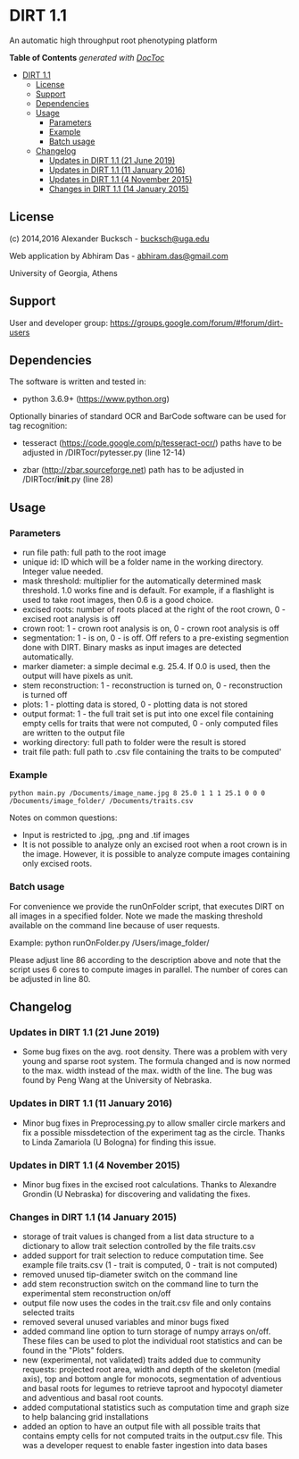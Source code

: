 # DIRT 1.1

An automatic high throughput root phenotyping platform


<!-- START doctoc generated TOC please keep comment here to allow auto update -->
<!-- DON'T EDIT THIS SECTION, INSTEAD RE-RUN doctoc TO UPDATE -->
**Table of Contents**  *generated with [DocToc](https://github.com/thlorenz/doctoc)*

- [DIRT 1.1](#dirt-11)
  - [License](#license)
  - [Support](#support)
  - [Dependencies](#dependencies)
  - [Usage](#usage)
    - [Parameters](#parameters)
    - [Example](#example)
    - [Batch usage](#batch-usage)
  - [Changelog](#changelog)
    - [Updates in DIRT 1.1 (21 June 2019)](#updates-in-dirt-11-21-june-2019)
    - [Updates in DIRT 1.1 (11 January 2016)](#updates-in-dirt-11-11-january-2016)
    - [Updates in DIRT 1.1 (4 November 2015)](#updates-in-dirt-11-4-november-2015)
    - [Changes in DIRT 1.1 (14 January 2015)](#changes-in-dirt-11-14-january-2015)

<!-- END doctoc generated TOC please keep comment here to allow auto update -->

## License

(c) 2014,2016 Alexander Bucksch - bucksch@uga.edu

Web application by Abhiram Das - abhiram.das@gmail.com

University of Georgia, Athens

## Support

User and developer group: 
https://groups.google.com/forum/#!forum/dirt-users

## Dependencies

The software is written and tested in:
- python 3.6.9+ (https://www.python.org)

Optionally binaries of standard OCR and BarCode software can be used for tag recognition:

- tesseract (https://code.google.com/p/tesseract-ocr/)
paths have to be adjusted in /DIRTocr/pytesser.py (line 12-14)

- zbar (http://zbar.sourceforge.net) 
path has to be adjusted in /DIRTocr/__init__.py (line 28)

## Usage

### Parameters

- run file path: full path to the root image
- unique id: ID which will be a folder name in the working directory. Integer value needed.
- mask threshold: multiplier for the automatically determined mask threshold. 1.0 works fine and is default. For example, if a flashlight is used to take root images, then 0.6 is a good choice.
- excised roots: number of roots placed at the right of the root crown, 0 - excised root analysis is off
- crown root: 1 - crown root analysis is on, 0 - crown root analysis is off
- segmentation: 1 -  is on, 0 - is off. Off refers to a pre-existing segmention done with DIRT. Binary masks as input images are detected automatically.
- marker diameter: a simple decimal e.g. 25.4. If 0.0 is used, then the output will have pixels as unit.
- stem reconstruction: 1 - reconstruction is turned on, 0 - reconstruction is turned off
- plots: 1 - plotting data is stored, 0 - plotting data is not stored
- output format: 1 - the full trait set is put into one excel file containing empty cells for traits that were not computed, 0 - only computed files are written to the output file
- working directory: full path to folder were the result is stored
- trait file path: full path to .csv file containing the traits to be computed'

### Example

```
python main.py /Documents/image_name.jpg 8 25.0 1 1 1 25.1 0 0 0 /Documents/image_folder/ /Documents/traits.csv
```

Notes on common questions:
- Input is restricted to .jpg, .png and .tif images
- It is not possible to analyze only an excised root when a root crown is in the image. However, it is possible to analyze compute images containing only excised roots.

### Batch usage

For convenience we provide the runOnFolder script, that executes DIRT on all images in a specified folder. 
Note we made the masking threshold available on the command line because of user requests.

Example: python runOnFolder.py /Users/image_folder/ <masking threshold>

Please adjust line 86 according to the description above and note that the script uses 6 cores to compute images in parallel. The number of cores can be adjusted in line 80.

## Changelog

### Updates in DIRT 1.1 (21 June 2019)

- Some bug fixes on the avg. root density. There was a problem with very young and sparse root system. The formula changed and is now normed to the max. width instead of the max. width of the line.
The bug was found by Peng Wang at the University of Nebraska.

### Updates in DIRT 1.1 (11 January 2016)

- Minor bug fixes in Preprocessing.py to allow smaller circle markers and fix a possible missdetection of the experiment tag as the circle. 
Thanks to Linda Zamariola (U Bologna) for finding this issue.

### Updates in DIRT 1.1 (4 November 2015)

- Minor bug fixes in the excised root calculations. Thanks to Alexandre Grondin (U Nebraska) for discovering and validating the fixes.

### Changes in DIRT 1.1 (14 January 2015)

- storage of trait values is changed from a list data structure to a dictionary to allow trait selection controlled by the file traits.csv
- added support for trait selection to reduce computation time. See example file traits.csv (1 - trait is computed, 0 - trait is not computed)
- removed unused tip-diameter switch on the command line
- add stem reconstruction switch on the command line to turn the experimental stem reconstruction on/off
- output file now uses the codes in the trait.csv file and only contains selected traits
- removed several unused variables and minor bugs fixed
- added command line option to turn storage of numpy arrays on/off. These files can be used to plot the individual root statistics and can be found in the "Plots" folders.
- new (experimental, not validated) traits added due to community requests: projected root area, width and depth of the skeleton (medial axis), top and bottom angle for monocots, segmentation of adventious and basal roots for legumes to retrieve taproot and hypocotyl diameter and adventious and basal root counts.
- added computational statistics such as computation time and graph size to help balancing grid installations
- added an option to have an output file with all possible traits that contains empty cells for not computed traits in the output.csv file. This was a developer request to enable faster ingestion into data bases

